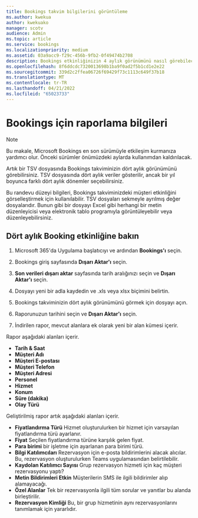 ```yaml
---
title: Bookings takvim bilgilerini görüntüleme
ms.author: kwekua
author: kwekuako
manager: scotv
audience: Admin
ms.topic: article
ms.service: bookings
ms.localizationpriority: medium
ms.assetid: 03a9acc9-f29c-456b-9fb2-0f49474b2708
description: Bookings etkinliğinizin 4 aylık görünümünü nasıl görebileceğinizi öğrenin
ms.openlocfilehash: 8f6ddcdc7320013698b1ba9f0ad2f5b1cd1e2e22
ms.sourcegitcommit: 339d2c2ffea06726f69429f73c1113c649f37b18
ms.translationtype: MT
ms.contentlocale: tr-TR
ms.lasthandoff: 04/21/2022
ms.locfileid: "65023733"
---
```

# <a name="reporting-info-for-bookings"></a>Bookings için raporlama bilgileri

> [!NOTE]
> Bu makale, Microsoft Bookings en son sürümüyle etkileşim kurmanıza yardımcı olur. Önceki sürümler önümüzdeki aylarda kullanımdan kaldırılacak.

Artık bir TSV dosyasında Bookings takviminizin dört aylık görünümünü görebilirsiniz. TSV dosyasında dört aylık veriler gösterilir, ancak bir yıl boyunca farklı dört aylık dönemler seçebilirsiniz.

Bu randevu düzeyi bilgileri, Bookings takviminizdeki müşteri etkinliğini görselleştirmek için kullanılabilir. TSV dosyaları sekmeyle ayrılmış değer dosyalarıdır. Bunun gibi bir dosyayı Excel gibi herhangi bir metin düzenleyicisi veya elektronik tablo programıyla görüntüleyebilir veya düzenleyebilirsiniz.

## <a name="see-four-months-of-booking-activity"></a>Dört aylık Booking etkinliğine bakın

1. Microsoft 365'da Uygulama başlatıcıyı ve ardından **Bookings'ı** seçin.

1. Bookings giriş sayfasında **Dışarı Aktar'ı** seçin.

1. **Son verileri dışarı aktar** sayfasında tarih aralığınızı seçin ve **Dışarı Aktar'ı** seçin.

1. Dosyayı yeni bir adla kaydedin ve .xls veya xlsx biçimini belirtin.

1. Bookings takviminizin dört aylık görünümünü görmek için dosyayı açın.

1. Raporunuzun tarihini seçin ve **Dışarı Aktar'ı** seçin.

1. İndirilen rapor, mevcut alanlara ek olarak yeni bir alan kümesi içerir.

Rapor aşağıdaki alanları içerir.

 - **Tarih & Saat**
- **Müşteri Adı**
- **Müşteri E-postası**
- **Müşteri Telefon**
- **Müşteri Adresi**
- **Personel**
- **Hizmet**
- **Konum**
- **Süre (dakika)**
- **Olay Türü**

Geliştirilmiş rapor artık aşağıdaki alanları içerir.

- **Fiyatlandırma Türü**   Hizmet oluşturulurken bir hizmet için varsayılan fiyatlandırma türü ayarlanır.
- **Fiyat**   Seçilen fiyatlandırma türüne karşılık gelen fiyat.
- **Para birimi**   bir işletme için ayarlanan para birimi türü.
- **Bilgi Katılımcıları**   Rezervasyon için e-posta bildirimlerini alacak alıcılar. Bu, rezervasyon oluşturulurken Teams uygulamasından belirtilebilir.
- **Kaydolan Katılımcı Sayısı**   Grup rezervasyon hizmeti için kaç müşteri rezervasyonu yaptı?
- **Metin Bildirimleri Etkin**   Müşterilerin SMS ile ilgili bildirimler alıp alamayacağı.
- **Özel Alanlar**   Tek bir rezervasyonla ilgili tüm sorular ve yanıtlar bu alanda birleştirilir.
- **Rezervasyon Kimliği**   Bu, bir grup hizmetinin aynı rezervasyonlarını tanımlamak için yararlıdır.

